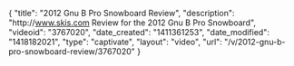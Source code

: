 {
    "title": "2012 Gnu B Pro Snowboard Review",
    "description": "http:\/\/www.skis.com Review for the 2012 Gnu B Pro Snowboard",
    "videoid": "3767020",
    "date_created": "1411361253",
    "date_modified": "1418182021",
    "type": "captivate",
    "layout": "video",
    "url": "\/v\/2012-gnu-b-pro-snowboard-review\/3767020"
}